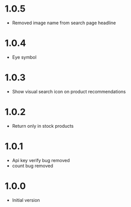 # 1.0.5
- Removed image name from search page headline

# 1.0.4
- Eye symbol

# 1.0.3
- Show visual search icon on product recommendations

# 1.0.2
- Return only in stock products

# 1.0.1
- Api key verify bug removed
- count bug removed

# 1.0.0
- Initial version
